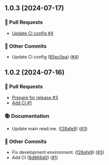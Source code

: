 ## 1.0.3 (2024-07-17)
### 🔀 Pull Requests

- [Update CI config #4](https://github.com/localazy/directus-extension-localazy/pull/4)

### 🧰 Other Commits

- Update CI config ([85ec5ea](https://github.com/localazy/directus-extension-localazy/commit/85ec5ea)) ([#4](https://github.com/localazy/directus-extension-localazy/pull/4))

## 1.0.2 (2024-07-16)
### 🔀 Pull Requests

- [Prepare for release #3](https://github.com/localazy/directus-extension-localazy/pull/3)
- [Add CI #1](https://github.com/localazy/directus-extension-localazy/pull/1)

### 📚 Documentation

- Update main read.me. ([f28afe9](https://github.com/localazy/directus-extension-localazy/commit/f28afe9)) ([#3](https://github.com/localazy/directus-extension-localazy/pull/3))

### 🧰 Other Commits

- Fix development environment. ([f28afe9](https://github.com/localazy/directus-extension-localazy/commit/f28afe9)) ([#3](https://github.com/localazy/directus-extension-localazy/pull/3))
- Add CI ([8d866d0](https://github.com/localazy/directus-extension-localazy/commit/8d866d0)) ([#1](https://github.com/localazy/directus-extension-localazy/pull/1))

